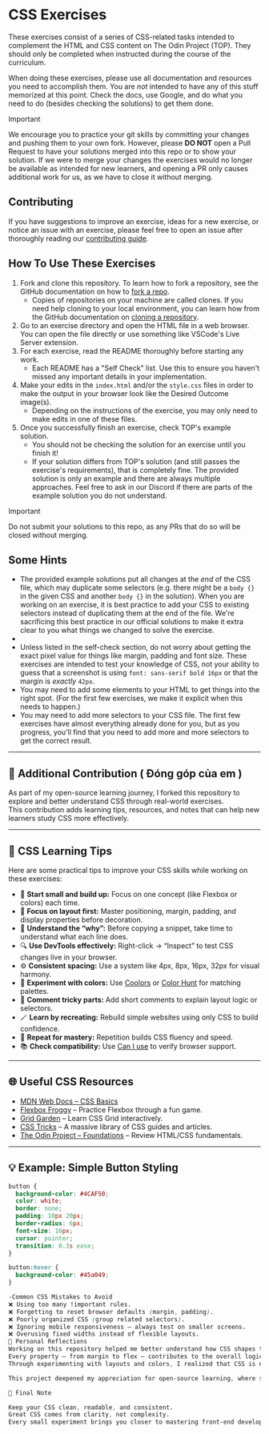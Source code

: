 # CSS Exercises

These exercises consist of a series of CSS-related tasks intended to complement the HTML and CSS content on The Odin Project (TOP). They should only be completed when instructed during the course of the curriculum.

When doing these exercises, please use all documentation and resources you need to accomplish them. You are _not_ intended to have any of this stuff memorized at this point. Check the docs, use Google, and do what you need to do (besides checking the solutions) to get them done.

> [!IMPORTANT]
> We encourage you to practice your git skills by committing your changes and pushing them to your own fork.  However, please **DO NOT** open a Pull Request to have your solutions merged into this repo or to show your solution.  If we were to merge your changes the exercises would no longer be available as intended for new learners, and opening a PR only causes additional work for us, as we have to close it without merging.

## Contributing

If you have suggestions to improve an exercise, ideas for a new exercise, or notice an issue with an exercise, please feel free to open an issue after thoroughly reading our [contributing guide](https://github.com/TheOdinProject/.github/blob/main/CONTRIBUTING.md).

## How To Use These Exercises

1. Fork and clone this repository. To learn how to fork a repository, see the GitHub documentation on how to [fork a repo](https://docs.github.com/en/get-started/quickstart/fork-a-repo).
    - Copies of repositories on your machine are called clones. If you need help cloning to your local environment, you can learn how from the GitHub documentation on [cloning a repository](https://docs.github.com/en/github/creating-cloning-and-archiving-repositories/cloning-a-repository-from-github/cloning-a-repository).
1. Go to an exercise directory and open the HTML file in a web browser. You can open the file directly or use something like VSCode's Live Server extension.
1. For each exercise, read the README thoroughly before starting any work.
    - Each README has a "Self Check" list. Use this to ensure you haven't missed any important details in your implementation.
1. Make your edits in the `index.html` and/or the `style.css` files in order to make the output in your browser look like the Desired Outcome image(s).
    - Depending on the instructions of the exercise, you may only need to make edits in one of these files.
1. Once you successfully finish an exercise, check TOP's example solution.
    - You should not be checking the solution for an exercise until you finish it!
    - If your solution differs from TOP's solution (and still passes the exercise's requirements), that is completely fine. The provided solution is only an example and there are always multiple approaches. Feel free to ask in our Discord if there are parts of the example solution you do not understand.

> [!IMPORTANT]
> Do not submit your solutions to this repo, as any PRs that do so will be closed without merging.

## Some Hints
- The provided example solutions put all changes at the _end_ of the CSS file, which may duplicate some selectors (e.g. there might be a `body {}` in the given CSS and another `body {}` in the solution). When you are working on an exercise, it is best practice to add your CSS to existing selectors instead of duplicating them at the end of the file. We're sacrificing this best practice in our official solutions to make it extra clear to you what things we changed to solve the exercise.
- 
- Unless listed in the self-check section, do not worry about getting the exact pixel value for things like margin, padding and font size. These exercises are intended to test your knowledge of CSS, not your ability to guess that a screenshot is using `font: sans-serif bold 16px` or that the margin is _exactly_ `42px`.
- You may need to add some elements to your HTML to get things into the right spot. (For the first few exercises, we make it explicit when this needs to happen.)
- You may need to add more selectors to your CSS file. The first few exercises have almost everything already done for you, but as you progress, you'll find that you need to add more and more selectors to get the correct result.


---

## 🌟 Additional Contribution ( Đóng góp của em )

As part of my open-source learning journey, I forked this repository to explore and better understand CSS through real-world exercises.  
This contribution adds learning tips, resources, and notes that can help new learners study CSS more effectively.

---

## 🎨 CSS Learning Tips

Here are some practical tips to improve your CSS skills while working on these exercises:

- 🧩 **Start small and build up:** Focus on one concept (like Flexbox or colors) each time.  
- 🎯 **Focus on layout first:** Master positioning, margin, padding, and display properties before decoration.  
- 🧠 **Understand the “why”:** Before copying a snippet, take time to understand what each line does.  
- 🔍 **Use DevTools effectively:** Right-click → “Inspect” to test CSS changes live in your browser.  
- ⚙️ **Consistent spacing:** Use a system like 4px, 8px, 16px, 32px for visual harmony.  
- 🎨 **Experiment with colors:** Use [Coolors](https://coolors.co/) or [Color Hunt](https://colorhunt.co/) for matching palettes.  
- 💬 **Comment tricky parts:** Add short comments to explain layout logic or selectors.  
- 🪄 **Learn by recreating:** Rebuild simple websites using only CSS to build confidence.  
- 🔁 **Repeat for mastery:** Repetition builds CSS fluency and speed.  
- 📚 **Check compatibility:** Use [Can I use](https://caniuse.com/) to verify browser support.  

---

## 🌐 Useful CSS Resources

- [MDN Web Docs – CSS Basics](https://developer.mozilla.org/en-US/docs/Learn/CSS/Building_blocks)  
- [Flexbox Froggy](https://flexboxfroggy.com/) – Practice Flexbox through a fun game.  
- [Grid Garden](https://cssgridgarden.com/) – Learn CSS Grid interactively.  
- [CSS Tricks](https://css-tricks.com/) – A massive library of CSS guides and articles.  
- [The Odin Project – Foundations](https://www.theodinproject.com/paths/foundations) – Review HTML/CSS fundamentals.  

---

## 💡 Example: Simple Button Styling

```css
button {
  background-color: #4CAF50;
  color: white;
  border: none;
  padding: 10px 20px;
  border-radius: 6px;
  font-size: 16px;
  cursor: pointer;
  transition: 0.3s ease;
}

button:hover {
  background-color: #45a049;
}

-Common CSS Mistakes to Avoid
❌ Using too many !important rules.
❌ Forgetting to reset browser defaults (margin, padding).
❌ Poorly organized CSS (group related selectors).
❌ Ignoring mobile responsiveness — always test on smaller screens.
❌ Overusing fixed widths instead of flexible layouts.
🧠 Personal Reflections
Working on this repository helped me better understand how CSS shapes the structure and flow of a webpage.
Every property — from margin to flex — contributes to the overall logic of design.
Through experimenting with layouts and colors, I realized that CSS is not just about appearance; it’s about communicating structure visually.

This project deepened my appreciation for open-source learning, where small contributions can help others grow as well.

🏁 Final Note

Keep your CSS clean, readable, and consistent.
Great CSS comes from clarity, not complexity.
Every small experiment brings you closer to mastering front-end development
